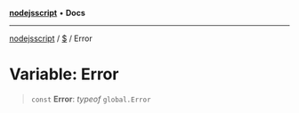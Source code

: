 [**nodejsscript**](../../../README.md) • **Docs**

***

[nodejsscript](../../../README.md) / [$](../README.md) / Error

# Variable: Error

> `const` **Error**: *typeof* `global.Error`
